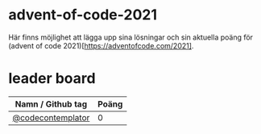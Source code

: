 # advent-of-code-2021

Här finns möjlighet att lägga upp sina lösningar och sin aktuella poäng för (advent of code 2021)[https://adventofcode.com/2021].

# leader board
| Namn / Github tag                                         | Poäng         |
| --------------------------------------------------------- | ------------- |
| [@codecontemplator](https://github.com/codecontemplator)  | 0             |
